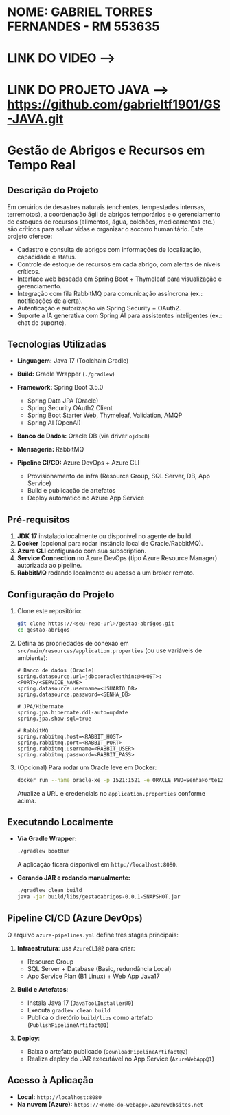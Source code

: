 # NOME: GABRIEL TORRES FERNANDES - RM 553635

# LINK DO VIDEO --> 
# LINK DO PROJETO JAVA --> https://github.com/gabrieltf1901/GS-JAVA.git 

# Gestão de Abrigos e Recursos em Tempo Real

## Descrição do Projeto

Em cenários de desastres naturais (enchentes, tempestades intensas, terremotos), a coordenação ágil de abrigos temporários e o gerenciamento de estoques de recursos (alimentos, água, colchões, medicamentos etc.) são críticos para salvar vidas e organizar o socorro humanitário. Este projeto oferece:

* Cadastro e consulta de abrigos com informações de localização, capacidade e status.
* Controle de estoque de recursos em cada abrigo, com alertas de níveis críticos.
* Interface web baseada em Spring Boot + Thymeleaf para visualização e gerenciamento.
* Integração com fila RabbitMQ para comunicação assíncrona (ex.: notificações de alerta).
* Autenticação e autorização via Spring Security + OAuth2.
* Suporte a IA generativa com Spring AI para assistentes inteligentes (ex.: chat de suporte).

## Tecnologias Utilizadas

* **Linguagem:** Java 17 (Toolchain Gradle)
* **Build:** Gradle Wrapper (`./gradlew`)
* **Framework:** Spring Boot 3.5.0

  * Spring Data JPA (Oracle)
  * Spring Security OAuth2 Client
  * Spring Boot Starter Web, Thymeleaf, Validation, AMQP
  * Spring AI (OpenAI)
* **Banco de Dados:** Oracle DB (via driver `ojdbc8`)
* **Mensageria:** RabbitMQ
* **Pipeline CI/CD:** Azure DevOps + Azure CLI

  * Provisionamento de infra (Resource Group, SQL Server, DB, App Service)
  * Build e publicação de artefatos
  * Deploy automático no Azure App Service

## Pré-requisitos

1. **JDK 17** instalado localmente ou disponível no agente de build.
2. **Docker** (opcional para rodar instância local de Oracle/RabbitMQ).
3. **Azure CLI** configurado com sua subscription.
4. **Service Connection** no Azure DevOps (tipo Azure Resource Manager) autorizada ao pipeline.
5. **RabbitMQ** rodando localmente ou acesso a um broker remoto.

## Configuração do Projeto

1. Clone este repositório:

   ```bash
   git clone https://<seu-repo-url>/gestao-abrigos.git
   cd gestao-abrigos
   ```

2. Defina as propriedades de conexão em `src/main/resources/application.properties` (ou use variáveis de ambiente):

   ```properties
   # Banco de dados (Oracle)
   spring.datasource.url=jdbc:oracle:thin:@<HOST>:<PORT>/<SERVICE_NAME>
   spring.datasource.username=<USUARIO_DB>
   spring.datasource.password=<SENHA_DB>

   # JPA/Hibernate
   spring.jpa.hibernate.ddl-auto=update
   spring.jpa.show-sql=true

   # RabbitMQ
   spring.rabbitmq.host=<RABBIT_HOST>
   spring.rabbitmq.port=<RABBIT_PORT>
   spring.rabbitmq.username=<RABBIT_USER>
   spring.rabbitmq.password=<RABBIT_PASS>
   ```

3. (Opcional) Para rodar um Oracle leve em Docker:

   ```bash
   docker run --name oracle-xe -p 1521:1521 -e ORACLE_PWD=SenhaForte123 -d gvenzl/oracle-xe
   ```

   Atualize a URL e credenciais no `application.properties` conforme acima.

## Executando Localmente

* **Via Gradle Wrapper:**

  ```bash
  ./gradlew bootRun
  ```

  A aplicação ficará disponível em `http://localhost:8080`.

* **Gerando JAR e rodando manualmente:**

  ```bash
  ./gradlew clean build
  java -jar build/libs/gestaoabrigos-0.0.1-SNAPSHOT.jar
  ```

## Pipeline CI/CD (Azure DevOps)

O arquivo `azure-pipelines.yml` define três stages principais:

1. **Infraestrutura**: usa `AzureCLI@2` para criar:

   * Resource Group
   * SQL Server + Database (Basic, redundância Local)
   * App Service Plan (B1 Linux) + Web App Java17
2. **Build e Artefatos**:

   * Instala Java 17 (`JavaToolInstaller@0`)
   * Executa `gradlew clean build`
   * Publica o diretório `build/libs` como artefato (`PublishPipelineArtifact@1`)
3. **Deploy**:

   * Baixa o artefato publicado (`DownloadPipelineArtifact@2`)
   * Realiza deploy do JAR executável no App Service (`AzureWebApp@1`)

## Acesso à Aplicação

* **Local:** `http://localhost:8080`
* **Na nuvem (Azure):** `https://<nome-do-webapp>.azurewebsites.net`


